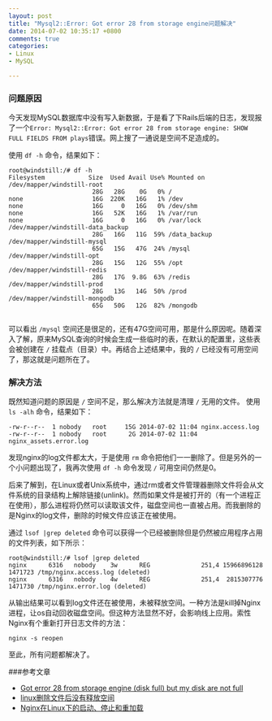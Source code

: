 ```yaml
---
layout: post
title: "Mysql2::Error: Got error 28 from storage engine问题解决"
date: 2014-07-02 10:35:17 +0800
comments: true
categories: 
- Linux
- MySQL

---
```


### 问题原因
今天发现MySQL数据库中没有写入新数据，于是看了下Rails后端的日志，发现报了一个`Error: Mysql2::Error: Got error 28 from storage engine: SHOW FULL FIELDS FROM plays`错误。网上搜了一通说是空间不足造成的。
<!--more-->

使用 `df -h` 命令，结果如下：

```
root@windstill:/# df -h
Filesystem            Size  Used Avail Use% Mounted on
/dev/mapper/windstill-root
                       28G   28G    0G   0% /
none                   16G  220K   16G   1% /dev
none                   16G     0   16G   0% /dev/shm
none                   16G   52K   16G   1% /var/run
none                   16G     0   16G   0% /var/lock
/dev/mapper/windstill-data_backup
                       28G   16G   11G  59% /data_backup
/dev/mapper/windstill-mysql
                       65G   15G   47G  24% /mysql
/dev/mapper/windstill-opt
                       28G   15G   12G  55% /opt
/dev/mapper/windstill-redis
                       28G   17G  9.8G  63% /redis
/dev/mapper/windstill-prod
                       28G   13G   14G  50% /prod
/dev/mapper/windstill-mongodb
                       65G   50G   12G  82% /mongodb
                       
```    

可以看出 `/mysql` 空间还是很足的，还有47G空间可用，那是什么原因呢。随着深入了解，原来MySQL查询的时候会生成一些临时的表，在默认的配置里，这些表会被创建在 `/` 挂载点（目录）中。再结合上述结果中，我的 `/` 已经没有可用空间了，那这就是问题所在了。    


### 解决方法
既然知道问题的原因是 `/` 空间不足，那么解决方法就是清理 `/` 无用的文件。
使用 `ls -alh` 命令，结果如下：

```
-rw-r--r--  1 nobody   root     15G 2014-07-02 11:04 nginx.access.log
-rw-r--r--  1 nobody   root      2G 2014-07-02 11:04 nginx_assets.error.log
```
发现nginx的log文件都太大，于是使用 `rm` 命令把他们一一删除了。但是另外的一个小问题出现了，我再次使用 `df -h` 命令发现 `/` 可用空间仍然是0。

后来了解到，在Linux或者Unix系统中，通过rm或者文件管理器删除文件将会从文件系统的目录结构上解除链接(unlink)。然而如果文件是被打开的（有一个进程正在使用），那么进程将仍然可以读取该文件，磁盘空间也一直被占用。而我删除的是Nginx的log文件，删除的时候文件应该正在被使用。

通过 `lsof |grep deleted` 命令可以获得一个已经被删除但是仍然被应用程序占用的文件列表，如下所示：            

```
root@windstill:/# lsof |grep deleted
nginx      6316   nobody    3w      REG              251,4 15966896128    1471723 /tmp/nginx.access.log (deleted)
nginx      6316   nobody    4w      REG              251,4  2815307776    1471730 /tmp/nginx.error.log (deleted)
```

从输出结果可以看到log文件还在被使用，未被释放空间。一种方法是kill掉Nginx进程，让os自动回收磁盘空间。但这种方法显然不好，会影响线上应用。索性Nginx有个重新打开日志文件的方法：  
```
nginx -s reopen
```

至此，所有问题都解决了。

###参考文章
* [Got error 28 from storage engine (disk full) but my disk are not full](http://serverfault.com/questions/399068/got-error-28-from-storage-engine-disk-full-but-my-disk-are-not-full)
* [linux删除文件后没有释放空间](http://blog.csdn.net/wyzxg/article/details/4971843)
* [Nginx在Linux下的启动、停止和重加载](http://blog.csdn.net/dbanote/article/details/17169759)
